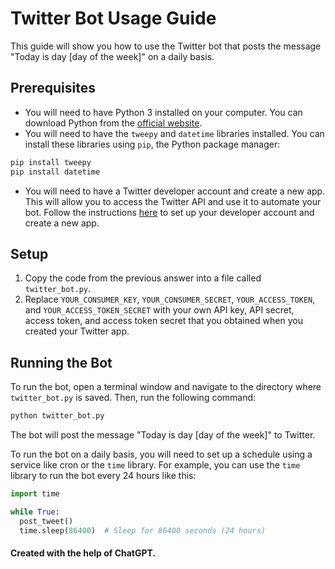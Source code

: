# Twitter Bot Usage Guide

This guide will show you how to use the Twitter bot that posts the message "Today is day [day of the week]" on a daily basis.

## Prerequisites

- You will need to have Python 3 installed on your computer. You can download Python from the [official website](https://www.python.org/downloads/).
- You will need to have the `tweepy` and `datetime` libraries installed. You can install these libraries using `pip`, the Python package manager:

```bash
pip install tweepy
pip install datetime
```

- You will need to have a Twitter developer account and create a new app. This will allow you to access the Twitter API and use it to automate your bot. Follow the instructions [here](https://developer.twitter.com/en/docs/twitter-api/getting-started/getting-access-to-the-twitter-api) to set up your developer account and create a new app.

## Setup

1. Copy the code from the previous answer into a file called `twitter_bot.py`.
2. Replace `YOUR_CONSUMER_KEY`, `YOUR_CONSUMER_SECRET`, `YOUR_ACCESS_TOKEN`, and `YOUR_ACCESS_TOKEN_SECRET` with your own API key, API secret, access token, and access token secret that you obtained when you created your Twitter app.

## Running the Bot

To run the bot, open a terminal window and navigate to the directory where `twitter_bot.py` is saved. Then, run the following command:

```bash
python twitter_bot.py
```


The bot will post the message "Today is day [day of the week]" to Twitter.

To run the bot on a daily basis, you will need to set up a schedule using a service like cron or the `time` library. For example, you can use the `time` library to run the bot every 24 hours like this:

```python
import time

while True:
  post_tweet()
  time.sleep(86400)  # Sleep for 86400 seconds (24 hours)
```


<h4><b>Created with the help of ChatGPT.</b></h4>